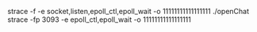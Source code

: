  strace -f  -e socket,listen,epoll_ctl,epoll_wait -o 11111111111111111 ./openChat
strace -fp 3093  -e epoll_ctl,epoll_wait -o 11111111111111111
